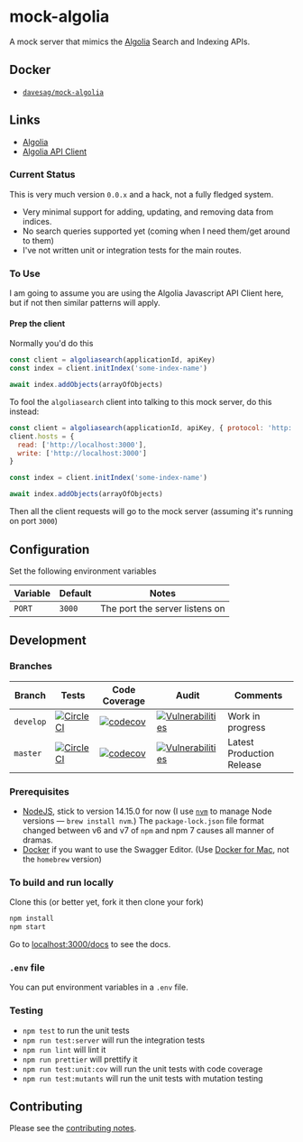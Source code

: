 # mock-algolia

A mock server that mimics the [Algolia](https://www.algolia.com) Search and Indexing APIs.

## Docker

- [`davesag/mock-algolia`](https://hub.docker.com/r/davesag/mock-algolia/)

## Links

- [Algolia](https://www.algolia.com)
- [Algolia API Client](https://www.algolia.com/doc/)

### Current Status

This is very much version `0.0.x` and a hack, not a fully fledged system.

- Very minimal support for adding, updating, and removing data from indices.
- No search queries supported yet (coming when I need them/get around to them)
- I've not written unit or integration tests for the main routes.

### To Use

I am going to assume you are using the Algolia Javascript API Client here, but if not then similar patterns will apply.

#### Prep the client

Normally you'd do this

```js
const client = algoliasearch(applicationId, apiKey)
const index = client.initIndex('some-index-name')

await index.addObjects(arrayOfObjects)
```

To fool the `algoliasearch` client into talking to this mock server, do this instead:

```js
const client = algoliasearch(applicationId, apiKey, { protocol: 'http:' })
client.hosts = {
  read: ['http://localhost:3000'],
  write: ['http://localhost:3000']
}

const index = client.initIndex('some-index-name')

await index.addObjects(arrayOfObjects)
```

Then all the client requests will go to the mock server (assuming it's running on port `3000`)

## Configuration

Set the following environment variables

| Variable | Default | Notes                          |
| -------- | ------- | ------------------------------ |
| `PORT`   | `3000`  | The port the server listens on |

## Development

### Branches

<!-- prettier-ignore -->
| Branch    | Tests | Code Coverage | Audit | Comments |
| --------- | ----- | ------------- | ----- | -------- |
| `develop` | [![CircleCI](https://circleci.com/gh/davesag/mock-algolia/tree/develop.svg?style=svg)](https://circleci.com/gh/davesag/mock-algolia/tree/develop) | [![codecov](https://codecov.io/gh/davesag/mock-algolia/branch/develop/graph/badge.svg)](https://codecov.io/gh/davesag/mock-algolia) | [![Vulnerabilities](https://snyk.io/test/github/davesag/mock-algolia/develop/badge.svg)](https://snyk.io/test/github/davesag/mock-algolia/develop) | Work in progress |
| `master`  | [![CircleCI](https://circleci.com/gh/davesag/mock-algolia/tree/master.svg?style=svg)](https://circleci.com/gh/davesag/mock-algolia/tree/master) | [![codecov](https://codecov.io/gh/davesag/mock-algolia/branch/master/graph/badge.svg)](https://codecov.io/gh/davesag/mock-algolia) | [![Vulnerabilities](https://snyk.io/test/github/davesag/mock-algolia/master/badge.svg)](https://snyk.io/test/github/davesag/mock-algolia/master) | Latest Production Release |

### Prerequisites

- [NodeJS](htps://nodejs.org), stick to version 14.15.0 for now (I use [`nvm`](https://github.com/creationix/nvm) to manage Node versions — `brew install nvm`.) The `package-lock.json` file format changed between v6 and v7 of `npm` and npm 7 causes all manner of dramas.
- [Docker](https://www.docker.com) if you want to use the Swagger Editor. (Use [Docker for Mac](https://docs.docker.com/docker-for-mac/), not the `homebrew` version)

### To build and run locally

Clone this (or better yet, fork it then clone your fork)

```sh
npm install
npm start
```

Go to [localhost:3000/docs](http://127.0.0.1:3000/docs) to see the docs.

### `.env` file

You can put environment variables in a `.env` file.

### Testing

- `npm test` to run the unit tests
- `npm run test:server` will run the integration tests
- `npm run lint` will lint it
- `npm run prettier` will prettify it
- `npm run test:unit:cov` will run the unit tests with code coverage
- `npm run test:mutants` will run the unit tests with mutation testing

## Contributing

Please see the [contributing notes](CONTRIBUTING.md).
